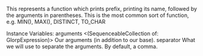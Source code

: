This represents a function which prints prefix, printing its name, followed by the arguments in parentheses. This is the most common sort of function, e.g. MIN(), MAX(), DISTINCT, TO_CHAR 

Instance Variables:
	arguments	<(SequenceableCollection of: GlorpExpression)>	Our arguments (in addition to our base).
	separator	<String>	What we will use to separate the arguments. By default, a comma.


